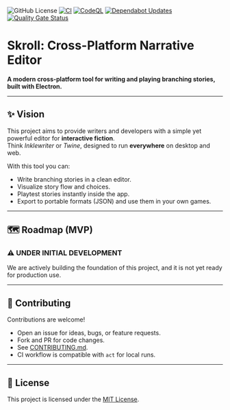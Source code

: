 ![GitHub License](https://img.shields.io/github/license/abianche/skroll) 
[![CI](https://github.com/abianche/skroll/actions/workflows/ci.yml/badge.svg)](https://github.com/abianche/skroll/actions/workflows/ci.yml)
[![CodeQL](https://github.com/abianche/skroll/actions/workflows/github-code-scanning/codeql/badge.svg)](https://github.com/abianche/skroll/actions/workflows/github-code-scanning/codeql)
[![Dependabot Updates](https://github.com/abianche/skroll/actions/workflows/dependabot/dependabot-updates/badge.svg)](https://github.com/abianche/skroll/actions/workflows/dependabot/dependabot-updates)
[![Quality Gate Status](https://sonarcloud.io/api/project_badges/measure?project=abianche_skroll&metric=alert_status)](https://sonarcloud.io/summary/new_code?id=abianche_skroll)

# Skroll: Cross-Platform Narrative Editor

**A modern cross-platform tool for writing and playing branching stories, built with Electron.**

---

## ✨ Vision
This project aims to provide writers and developers with a simple yet powerful editor for **interactive fiction**.  
Think *Inklewriter* or *Twine*, designed to run **everywhere** on desktop and web.  

With this tool you can:
- Write branching stories in a clean editor.
- Visualize story flow and choices.
- Playtest stories instantly inside the app.
- Export to portable formats (JSON) and use them in your own games.

---

## 🗺 Roadmap (MVP)

### ⚠️ **UNDER INITIAL DEVELOPMENT**

We are actively building the foundation of this project, and it is not yet ready for production use.

---

## 🤝 Contributing
Contributions are welcome!  
- Open an issue for ideas, bugs, or feature requests.  
- Fork and PR for code changes.  
- See [CONTRIBUTING.md](CONTRIBUTING.md).
- CI workflow is compatible with `act` for local runs.

---

## 📄 License
This project is licensed under the [MIT License](LICENSE).  

